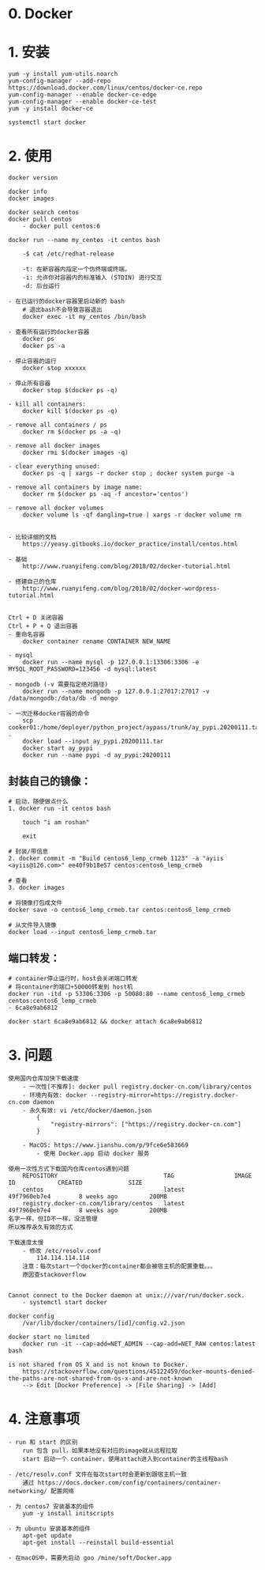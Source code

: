 # 0. Docker


# 1. 安装

    yum -y install yum-utils.noarch
    yum-config-manager --add-repo https://download.docker.com/linux/centos/docker-ce.repo
    yum-config-manager --enable docker-ce-edge
    yum-config-manager --enable docker-ce-test
    yum -y install docker-ce

    systemctl start docker


# 2. 使用

    docker version

    docker info
    docker images

    docker search centos
    docker pull centos
        - docker pull centos:6

    docker run --name my_centos -it centos bash

        -$ cat /etc/redhat-release

        -t: 在新容器内指定一个伪终端或终端。
        -i: 允许你对容器内的标准输入 (STDIN) 进行交互
        -d: 后台运行

    - 在已运行的docker容器里启动新的 bash
        # 退出bash不会导致容器退出
        docker exec -it my_centos /bin/bash

    - 查看所有运行的docker容器
        docker ps
        docker ps -a

    - 停止容器的运行
        docker stop xxxxxx

    - 停止所有容器
        docker stop $(docker ps -q)

    - kill all containers:
        docker kill $(docker ps -q)

    - remove all containers / ps
        docker rm $(docker ps -a -q)

    - remove all docker images
        docker rmi $(docker images -q)

    - clear everything unused:
        docker ps -q | xargs -r docker stop ; docker system purge -a

    - remove all containers by image name:
        docker rm $(docker ps -aq -f ancestor='centos')

    - remove all docker volumes
        docker volume ls -qf dangling=true | xargs -r docker volume rm


    - 比较详细的文档
        https://yeasy.gitbooks.io/docker_practice/install/centos.html

    - 基础
        http://www.ruanyifeng.com/blog/2018/02/docker-tutorial.html

    - 搭建自己的仓库
        http://www.ruanyifeng.com/blog/2018/02/docker-wordpress-tutorial.html


    Ctrl + D 关闭容器
    Ctrl + P + Q 退出容器
    - 重命名容器
        docker container rename CONTAINER NEW_NAME

    - mysql
        docker run --name mysql -p 127.0.0.1:13306:3306 -e MYSQL_ROOT_PASSWORD=123456 -d mysql:latest

    - mongodb (-v 需要指定绝对路径)
        docker run --name mongodb -p 127.0.0.1:27017:27017 -v /data/mongodb:/data/db -d mongo

    - 一次迁移docker容器的命令
        scp cooker01:/home/deployer/python_project/aypass/trunk/ay_pypi.20200111.tar .
        docker load --input ay_pypi.20200111.tar
        docker start ay_pypi
        docker run --name pypi -d ay_pypi:20200111


## 封装自己的镜像：

    # 启动，随便做点什么
    1. docker run -it centos bash

        touch "i am roshan"

        exit

    # 封装/带信息
    2. docker commit -m "Build centos6_lemp_crmeb 1123" -a "ayiis <ayiis@126.com>" ee40f9b18e57 centos:centos6_lemp_crmeb

    # 查看
    3. docker images

    # 将镜像打包成文件
    docker save -o centos6_lemp_crmeb.tar centos:centos6_lemp_crmeb

    # 从文件导入镜像
    docker load --input centos6_lemp_crmeb.tar


## 端口转发：

    # container停止运行时，host会关闭端口转发
    # 将container的端口+50000转发到 host机
    docker run -itd -p 53306:3306 -p 50080:80 --name centos6_lemp_crmeb centos:centos6_lemp_crmeb
    - 6ca8e9ab6812

    docker start 6ca8e9ab6812 && docker attach 6ca8e9ab6812


# 3. 问题


    使用国内仓库加快下载速度
        - 一次性[不推荐]: docker pull registry.docker-cn.com/library/centos
        - 环境内有效: docker --registry-mirror=https://registry.docker-cn.com daemon
        - 永久有效: vi /etc/docker/daemon.json
            {
                "registry-mirrors": ["https://registry.docker-cn.com"]
            }

        - MacOS: https://www.jianshu.com/p/9fce6e583669
            - 使用 Docker.app 启动 docker 服务

    使用一次性方式下载国内仓库centos遇到问题
        REPOSITORY                              TAG                 IMAGE ID            CREATED             SIZE
        centos                                  latest              49f7960eb7e4        8 weeks ago         200MB
        registry.docker-cn.com/library/centos   latest              49f7960eb7e4        8 weeks ago         200MB
    名字一样，但ID不一样，没法管理
    所以推荐永久有效的方式

    下载速度太慢
        - 修改 /etc/resolv.conf
            114.114.114.114
        注意：每次start一个docker的container都会被宿主机的配置重载。。。
        原因查stackoverflow


    Cannot connect to the Docker daemon at unix:///var/run/docker.sock.
        - systemctl start docker

    docker config
        /var/lib/docker/containers/[id]/config.v2.json

    docker start no limited
        docker run -it --cap-add=NET_ADMIN --cap-add=NET_RAW centos:latest bash

    is not shared from OS X and is not known to Docker.
        https://stackoverflow.com/questions/45122459/docker-mounts-denied-the-paths-are-not-shared-from-os-x-and-are-not-known
        --> Edit [Docker Preference] -> [File Sharing] -> [Add]

# 4. 注意事项

    - run 和 start 的区别
        run 包含 pull，如果本地没有对应的image就从远程拉取
        start 启动一个 container，使用attach进入到container的主线程bash

    - /etc/resolv.conf 文件在每次start时会更新到跟宿主机一致
        通过 https://docs.docker.com/config/containers/container-networking/ 配置网络

    - 为 centos7 安装基本的组件
        yum -y install initscripts

    - 为 ubuntu 安装基本的组件
        apt-get update
        apt-get install --reinstall build-essential

    - 在macOS中，需要先启动 goo /mine/soft/Docker.app


